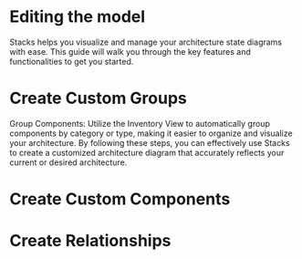 # Editing the model

Stacks helps you visualize and manage your architecture state diagrams with ease. This guide will walk you through the key features and functionalities to get you started.



# Create Custom Groups

Group Components: Utilize the Inventory View to automatically group components by category or type, making it easier to organize and visualize your architecture.
By following these steps, you can effectively use Stacks to create a customized architecture diagram that accurately reflects your current or desired architecture.


# Create Custom Components



# Create Relationships
